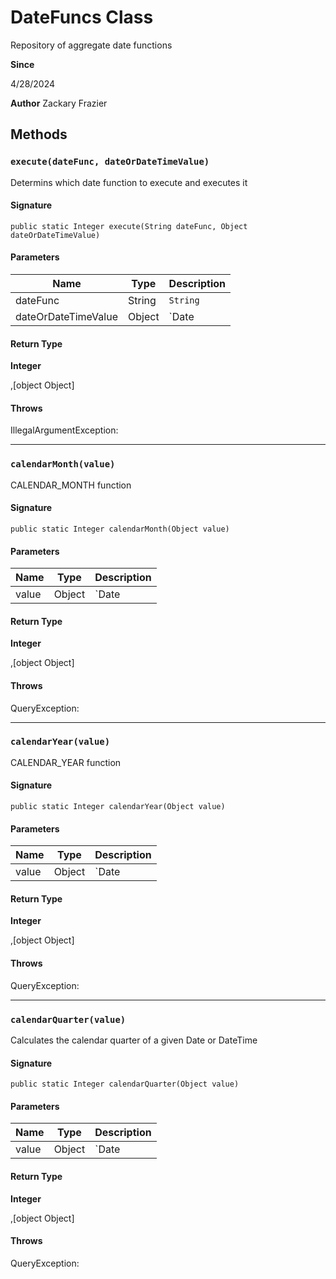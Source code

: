 # DateFuncs Class

Repository of aggregate date functions

**Since** 

4/28/2024

**Author** Zackary Frazier

## Methods
### `execute(dateFunc, dateOrDateTimeValue)`

Determins which date function to execute and executes it

#### Signature
```apex
public static Integer execute(String dateFunc, Object dateOrDateTimeValue)
```

#### Parameters
| Name | Type | Description |
|------|------|-------------|
| dateFunc | String | `String` |
| dateOrDateTimeValue | Object | `Date|Datetime` |

#### Return Type
**Integer**

,[object Object]

#### Throws
IllegalArgumentException: 

---

### `calendarMonth(value)`

CALENDAR_MONTH function

#### Signature
```apex
public static Integer calendarMonth(Object value)
```

#### Parameters
| Name | Type | Description |
|------|------|-------------|
| value | Object | `Date|DateTime` |

#### Return Type
**Integer**

,[object Object]

#### Throws
QueryException: 

---

### `calendarYear(value)`

CALENDAR_YEAR function

#### Signature
```apex
public static Integer calendarYear(Object value)
```

#### Parameters
| Name | Type | Description |
|------|------|-------------|
| value | Object | `Date|DateTime` |

#### Return Type
**Integer**

,[object Object]

#### Throws
QueryException: 

---

### `calendarQuarter(value)`

Calculates the calendar quarter of a given Date or DateTime

#### Signature
```apex
public static Integer calendarQuarter(Object value)
```

#### Parameters
| Name | Type | Description |
|------|------|-------------|
| value | Object | `Date|DateTime` |

#### Return Type
**Integer**

,[object Object]

#### Throws
QueryException: